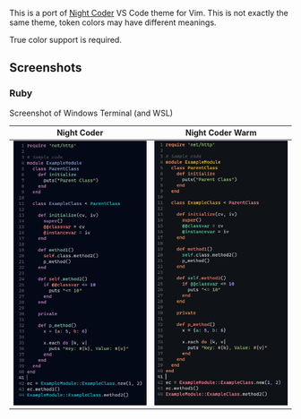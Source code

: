 This is a port of [Night Coder](https://marketplace.visualstudio.com/items?itemName=a5hk.night-coder) VS Code theme for Vim. This is not exactly the same theme, token colors may have different meanings.

True color support is required.

## Screenshots

### Ruby

Screenshot of Windows Terminal (and WSL)

|         Night Coder          |        Night Coder Warm        |
| :--------------------------: | :----------------------------: |
| ![ruby](/screenshot/vim.png) | ![ruby](/screenshot/vim-w.png) |
